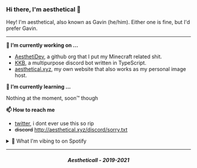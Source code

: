 ### Hi there, I'm aesthetical 👋

Hey! I'm aesthetical, also known as Gavin (he/him). Either one is fine, but I'd prefer Gavin. 

---

**🔭 I’m currently working on ...**
- [AesthetiDev](https://github.com/AesthetiDev), a github org that I put my Minecraft related shit.
- [KKB](https://top.gg/bot/431893326892105758), a multipurpose discord bot written in TypeScript.
- [aesthetical.xyz](https://aesthetical.xyz), my own website that also works as my personal image host.

**🌱 I’m currently learning ...**

Nothing at the moment, soon:tm: though

**📫 How to reach me**
- [twitter](https://twitter.com/ixaesthetical1), i dont ever use this so rip
- ~~discord~~ http://aesthetical.xyz/discord/sorry.txt

<details>
  <summary><bold>🎵 What I'm vibing to on Spotify</bold></summary>

  <img src="https://spotify.aio-api.ml/spotify?id=abxiei2c7de0yqic3nzwd7oqi&theme=plain&image=true&color_theme=dark&bars_when_not_listening=false&bg_color=&title_color=&text_color=&hide_status=false&display_timer=true">
</details>

---

<h5 align="center">Aestheticall - 2019-2021</h5>
